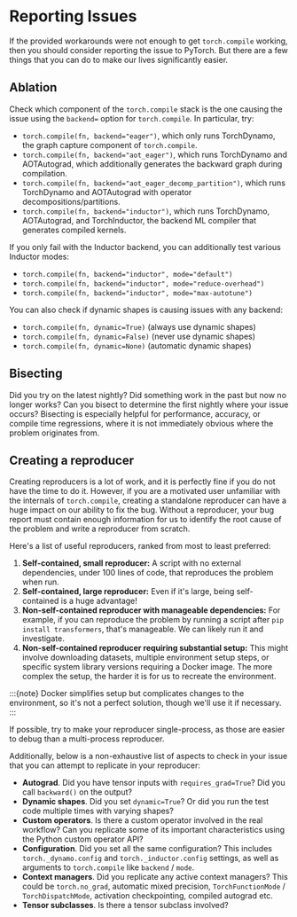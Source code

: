 # Reporting Issues

If the provided workarounds were not enough to get `torch.compile` working,
then you should consider reporting the issue to PyTorch.
But there are a few things that you can do to make our lives significantly easier.

## Ablation

Check which component of the `torch.compile` stack is the one causing the issue using the `backend=` option for `torch.compile`.
In particular, try:

- `torch.compile(fn, backend="eager")`, which only runs TorchDynamo, the graph capture component of `torch.compile`.
- `torch.compile(fn, backend="aot_eager")`, which runs TorchDynamo and AOTAutograd, which additionally generates the backward graph during compilation.
- `torch.compile(fn, backend="aot_eager_decomp_partition")`, which runs TorchDynamo and AOTAutograd with operator decompositions/partitions.
- `torch.compile(fn, backend="inductor")`, which runs TorchDynamo, AOTAutograd, and TorchInductor, the backend ML compiler that generates compiled kernels.

If you only fail with the Inductor backend, you can additionally test various Inductor modes:

- `torch.compile(fn, backend="inductor", mode="default")`
- `torch.compile(fn, backend="inductor", mode="reduce-overhead")`
- `torch.compile(fn, backend="inductor", mode="max-autotune")`

You can also check if dynamic shapes is causing issues with any backend:

- `torch.compile(fn, dynamic=True)` (always use dynamic shapes)
- `torch.compile(fn, dynamic=False)` (never use dynamic shapes)
- `torch.compile(fn, dynamic=None)` (automatic dynamic shapes)

## Bisecting

Did you try on the latest nightly? Did something work in the past but now no longer works?
Can you bisect to determine the first nightly where your issue occurs?
Bisecting is especially helpful for performance, accuracy, or compile time regressions,
where it is not immediately obvious where the problem originates from.

## Creating a reproducer

Creating reproducers is a lot of work, and it is perfectly fine if you do not have the time to do it.
However, if you are a motivated user unfamiliar with the internals of `torch.compile`,
creating a standalone reproducer can have a huge impact on our ability to fix the bug.
Without a reproducer, your bug report must contain enough information for us to identify the root cause of the problem and write a reproducer from scratch.

Here's a list of useful reproducers, ranked from most to least preferred:

1. **Self-contained, small reproducer:** A script with no external dependencies, under 100 lines of code, that reproduces the problem when run.
2. **Self-contained, large reproducer:** Even if it's large, being self-contained is a huge advantage!
3. **Non-self-contained reproducer with manageable dependencies:**
   For example, if you can reproduce the problem by running a script after `pip install transformers`,
   that's manageable. We can likely run it and investigate.
4. **Non-self-contained reproducer requiring substantial setup:** This might involve downloading datasets,
   multiple environment setup steps, or specific system library versions requiring a Docker image.
   The more complex the setup, the harder it is for us to recreate the environment.

:::{note}
Docker simplifies setup but complicates changes to the environment, so it's not a perfect solution, though we'll use it if necessary.
:::

If possible, try to make your reproducer single-process, as those are easier to debug than a multi-process reproducer.

Additionally, below is a non-exhaustive list of aspects to check in your
issue that you can attempt to replicate in your reproducer:

- **Autograd**. Did you have tensor inputs with `requires_grad=True`? Did you call `backward()` on the output?
- **Dynamic shapes**. Did you set `dynamic=True`? Or did you run the test code multiple times with varying shapes?
- **Custom operators**. Is there a custom operator involved in the real workflow?
  Can you replicate some of its important characteristics using the Python custom operator API?
- **Configuration**. Did you set all the same configuration?
  This includes `torch._dynamo.config` and `torch._inductor.config` settings,
  as well as arguments to `torch.compile` like `backend` / `mode`.
- **Context managers**. Did you replicate any active context managers?
  This could be `torch.no_grad`, automatic mixed precision, `TorchFunctionMode` / `TorchDispatchMode`,
  activation checkpointing, compiled autograd etc.
- **Tensor subclasses**. Is there a tensor subclass involved?
